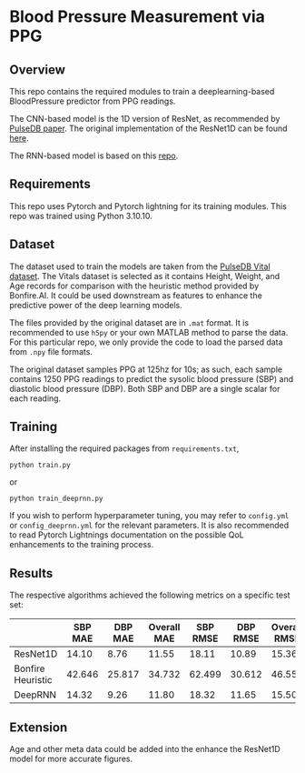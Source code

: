 # Blood Pressure Measurement via PPG

## Overview
This repo contains the required modules to train a deeplearning-based BloodPressure
predictor from PPG readings.

The CNN-based model is the 1D version of ResNet, as recommended by [PulseDB paper](https://www.frontiersin.org/articles/10.3389/fdgth.2022.1090854/full). The original implementation of the ResNet1D can be found [here](https://github.com/hsd1503/resnet1d).

The RNN-based model is based on this [repo](https://github.com/psu1/DeepRNN/tree/master).

## Requirements
This repo uses Pytorch and Pytorch lightning for its training modules. This repo was trained using Python 3.10.10.

## Dataset
The dataset used to train the models are taken from the [PulseDB Vital dataset](https://github.com/pulselabteam/PulseDB). The Vitals dataset is selected as it contains Height, Weight, and Age records for comparison with the heuristic method provided by Bonfire.AI. It could be used downstream as features to enhance the predictive power of the deep learning models.

The files provided by the original dataset are in `.mat` format. It is recommended to use `h5py` or your own MATLAB method to parse the data.
For this particular repo, we only provide the code to load the parsed data from `.npy` file formats.


The original dataset samples PPG at 125hz for 10s; as such, each sample contains 1250 PPG readings to predict the sysolic blood pressure (SBP) and diastolic blood pressure (DBP). Both SBP and DBP are a single scalar for each reading.

## Training
After installing the required packages from `requirements.txt`,

```
python train.py
```
or
```
python train_deeprnn.py
```

If you wish to perform hyperparameter tuning, you may refer to `config.yml` or `config_deeprnn.yml` for the relevant parameters. It is also recommended to read Pytorch Lightnings documentation on the possible QoL enhancements to the training process.

## Results
The respective algorithms achieved the following metrics on a specific test set:

|                   | SBP MAE | DBP MAE | Overall MAE | SBP RMSE | DBP RMSE | Overall RMSE |
|-------------------|---------|---------|-------------|----------|----------|--------------|
| ResNet1D          | 14.10  | 8.76   | 11.55      | 18.11   | 10.89   | 15.36       |
| Bonfire Heuristic | 42.646  | 25.817  | 34.732      | 62.499   | 30.612   | 46.556       |
| DeepRNN           | 14.32     | 9.26     | 11.80         | 18.32      | 11.65      | 15.50          |


## Extension

Age and other meta data could be added into the enhance the ResNet1D model for more accurate figures.
